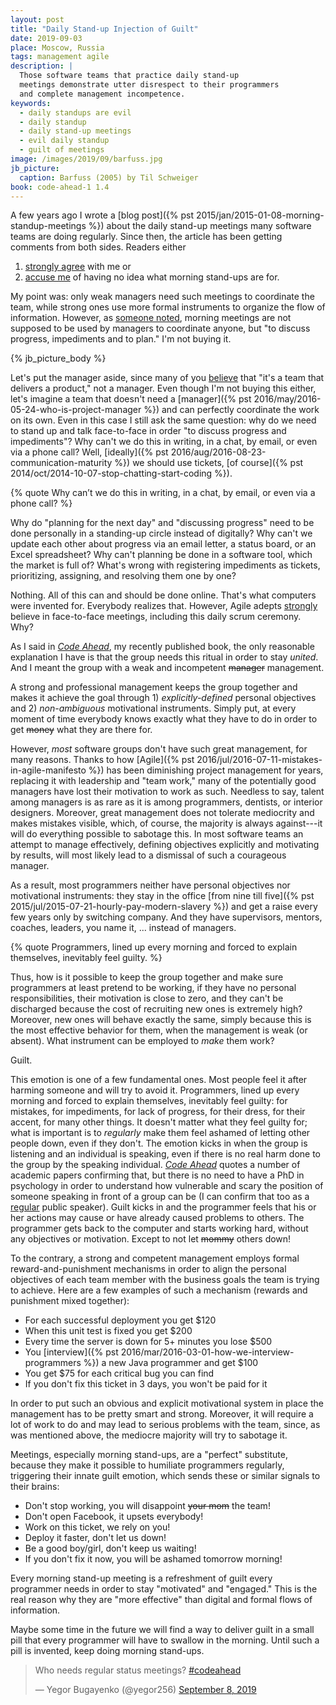 ```yaml
---
layout: post
title: "Daily Stand-up Injection of Guilt"
date: 2019-09-03
place: Moscow, Russia
tags: management agile
description: |
  Those software teams that practice daily stand-up
  meetings demonstrate utter disrespect to their programmers
  and complete management incompetence.
keywords:
  - daily standups are evil
  - daily standup
  - daily stand-up meetings
  - evil daily standup
  - guilt of meetings
image: /images/2019/09/barfuss.jpg
jb_picture:
  caption: Barfuss (2005) by Til Schweiger
book: code-ahead-1 1.4
---
```


A few years ago I wrote a [blog post]({% pst 2015/jan/2015-01-08-morning-standup-meetings %})
about the daily stand-up meetings many software
teams are doing regularly. Since then, the article has been getting comments
from both sides. Readers either
1) [strongly agree](https://www.yegor256.com/2015/01/08/morning-standup-meetings.html#comment-4586377932)
with me or
2) [accuse me](https://www.yegor256.com/2015/01/08/morning-standup-meetings.html#comment-2021779372)
of having no idea what morning stand-ups are for.

My point was: only weak managers need such meetings to coordinate
the team, while strong ones use more formal instruments to
organize the flow of information. However, as
[someone noted](https://www.yegor256.com/2015/01/08/morning-standup-meetings.html#comment-3516161968),
morning meetings are not supposed to be used by managers to coordinate anyone,
but "to discuss progress, impediments and to plan."
I'm not buying it.

<!--more-->

{% jb_picture_body %}

Let's put the manager aside, since many of you
[believe](https://www.yegor256.com/2015/01/08/morning-standup-meetings.html#comment-2021783252)
that "it's a team that delivers a product," not a manager. Even though I'm not buying this either,
let's imagine a team that doesn't need a
[manager]({% pst 2016/may/2016-05-24-who-is-project-manager %}) and can perfectly
coordinate the work on its own. Even in this case I still ask the same question:
why do we need to stand up and talk face-to-face in order "to discuss progress
and impediments"? Why can't we do this in writing, in a chat,
by email, or even via a phone call? Well,
[ideally]({% pst 2016/aug/2016-08-23-communication-maturity %})
we should use tickets,
[of course]({% pst 2014/oct/2014-10-07-stop-chatting-start-coding %}).

{% quote Why can’t we do this in writing, in a chat, by email, or even via a phone call? %}

Why do "planning for the next day" and "discussing progress" need to be done
personally in a standing-up circle instead of digitally? Why can't we update
each other about progress via an email letter, a status board,
or an Excel spreadsheet? Why can't planning be done in a software tool, which
the market is full of? What's wrong with registering impediments as tickets,
prioritizing, assigning, and resolving them one by one?

Nothing. All of this can and should be done online. That's what computers
were invented for. Everybody realizes that. However, Agile adepts
[strongly](https://www.mountaingoatsoftware.com/agile/scrum/meetings/daily-scrum)
believe in face-to-face meetings, including this daily scrum ceremony. Why?

As I said in
[_Code Ahead_](/code-ahead.html), my recently published book,
the only reasonable explanation I have is that
the group needs this ritual in order to stay _united_. And I meant the group
with a weak and incompetent ~~manager~~ management.

A strong and professional management keeps the group together and makes it achieve
the goal through 1) _explicitly-defined_ personal objectives
and 2) _non-ambiguous_ motivational instruments. Simply put,
at every moment of time everybody knows exactly what they have to do in order to get
~~money~~ what they are there for.

However, _most_ software groups don't have such great management, for many
reasons. Thanks to how
[Agile]({% pst 2016/jul/2016-07-11-mistakes-in-agile-manifesto %})
has been diminishing project management for
years, replacing it with leadership and "team work," many of the potentially good
managers have lost their motivation to work as such. Needless to say, talent
among managers is as rare as it is among programmers, dentists, or interior designers.
Moreover, great management does not tolerate mediocrity and makes mistakes visible, which, of course,
the majority is always against---it will do everything possible to sabotage this.
In most software teams an attempt to manage effectively, defining objectives
explicitly and motivating by results, will most likely lead to a dismissal
of such a courageous manager.

As a result, most programmers neither have personal objectives nor motivational instruments:
they stay in the office [from nine till five]({% pst 2015/jul/2015-07-21-hourly-pay-modern-slavery %})
and get a raise every few years only by switching company. And they have
supervisors, mentors, coaches, leaders, you name it, ... instead of managers.

{% quote Programmers, lined up every morning and forced to explain themselves, inevitably feel guilty. %}

Thus, how is it possible to keep the group together and make sure programmers
at least pretend to be working, if they have no personal responsibilities,
their motivation is close to zero, and they can't be discharged because the
cost of recruiting new ones is extremely high? Moreover, new ones will behave exactly
the same, simply because this is the most effective behavior for them, when the management
is weak (or absent). What instrument can be employed to _make_ them work?

Guilt.

This emotion is one of a few fundamental ones. Most people feel it after
harming someone and will try to avoid it. Programmers, lined up every morning
and forced to explain themselves, inevitably feel guilty: for mistakes,
for impediments, for lack of progress, for their dress, for their accent,
for many other things. It doesn't matter what they feel guilty for; what is
important is to _regularly_ make them feel ashamed of letting other people down,
even if they don't. The emotion kicks in when the group is listening and
an individual is speaking, even if there is no real harm done to the group by the
speaking individual. [_Code Ahead_](/code-ahead.html) quotes a number
of academic papers confirming that, but there is no need to have a PhD
in psychology in order to understand how vulnerable and scary the position
of someone speaking in front of a group can be (I can confirm that too as a
[regular](/talks.html) public speaker). Guilt kicks in and the programmer
feels that his or her actions may cause or have already caused problems to others.
The programmer gets back to the computer and starts working hard, without
any objectives or motivation. Except to not let ~~mommy~~ others down!

To the contrary, a strong and competent management employs formal reward-and-punishment mechanisms
in order to align the personal objectives of each team member with the business
goals the team is trying to achieve. Here are a few examples of such a mechanism
(rewards and punishment mixed together):

  - For each successful deployment you get $120
  - When this unit test is fixed you get $200
  - Every time the server is down for 5+ minutes you lose $500
  - You [interview]({% pst 2016/mar/2016-03-01-how-we-interview-programmers %}) a new Java programmer and get $100
  - You get $75 for each critical bug you can find
  - If you don't fix this ticket in 3 days, you won't be paid for it

In order to put such an obvious and explicit motivational system in place
the management has to be pretty smart and strong. Moreover, it will require a lot
of work to do and may lead to serious problems with the team, since, as was
mentioned above, the mediocre majority will try to sabotage it.

Meetings, especially morning stand-ups, are a "perfect" substitute, because
they make it possible to humiliate programmers regularly, triggering their
innate guilt emotion, which sends these or similar signals to their brains:

  - Don't stop working, you will disappoint ~~your mom~~ the team!
  - Don't open Facebook, it upsets everybody!
  - Work on this ticket, we rely on you!
  - Deploy it faster, don't let us down!
  - Be a good boy/girl, don't keep us waiting!
  - If you don't fix it now, you will be ashamed tomorrow morning!

Every morning stand-up meeting is a refreshment of guilt every programmer
needs in order to stay "motivated" and "engaged." This is the real
reason why they are "more effective" than digital and formal
flows of information.

Maybe some time in the future we will find a way to deliver guilt
in a small pill that every programmer will have to swallow in the morning.
Until such a pill is invented, keep doing morning stand-ups.

<blockquote class="twitter-tweet"><p lang="en" dir="ltr">Who needs regular status meetings? <a href="https://twitter.com/hashtag/codeahead?src=hash&amp;ref_src=twsrc%5Etfw">#codeahead</a></p>&mdash; Yegor Bugayenko (@yegor256) <a href="https://twitter.com/yegor256/status/1170661449854803968?ref_src=twsrc%5Etfw">September 8, 2019</a></blockquote> <script async src="https://platform.twitter.com/widgets.js" charset="utf-8"></script>
